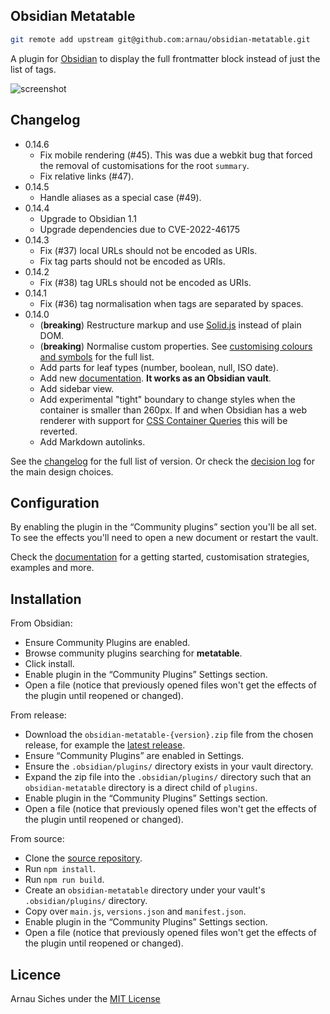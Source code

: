 ## Obsidian Metatable

```bash
git remote add upstream git@github.com:arnau/obsidian-metatable.git
```

A plugin for [Obsidian] to display the full frontmatter block instead of just the list of tags.

![screenshot](screenshot.png)

## Changelog

- 0.14.6
  - Fix mobile rendering (#45). This was due a webkit bug that forced the removal of customisations for the root `summary`.
  - Fix relative links (#47).
- 0.14.5
  - Handle aliases as a special case (#49).
- 0.14.4
  - Upgrade to Obsidian 1.1
  - Upgrade dependencies due to CVE-2022-46175
- 0.14.3
  - Fix (#37) local URLs should not be encoded as URIs.
  - Fix tag parts should not be encoded as URIs.
- 0.14.2
  - Fix (#38) tag URLs should not be encoded as URIs.
- 0.14.1
  - Fix (#36) tag normalisation when tags are separated by spaces.
- 0.14.0
  - (**breaking**) Restructure markup and use [Solid.js](https://www.solidjs.com/) instead of plain DOM.
  - (**breaking**) Normalise custom properties. See [customising colours and symbols](https://github.com/arnau/obsidian-metatable/blob/main/docs/sections/customising_colours_and_symbols.md) for the full list.
  - Add parts for leaf types (number, boolean, null, ISO date).
  - Add new [documentation](./docs). **It works as an Obsidian vault**.
  - Add sidebar view.
  - Add experimental "tight" boundary to change styles when the container is smaller than 260px. If and when Obsidian has a web renderer with support for [CSS Container Queries](https://developer.mozilla.org/en-US/docs/Web/CSS/CSS_Container_Queries) this will be reverted.
  - Add Markdown autolinks.



See the [changelog](./CHANGELOG.md) for the full list of version. Or check the
[decision log](./docs/decision_log/) for the main design choices.


## Configuration

By enabling the plugin in the “Community plugins” section you'll be all set.
To see the effects you'll need to open a new document or restart the vault.

Check the [documentation](./docs/index.md) for a getting started, customisation
strategies, examples and more.


## Installation

From Obsidian:

- Ensure Community Plugins are enabled.
- Browse community plugins searching for **metatable**.
- Click install.
- Enable plugin in the “Community Plugins” Settings section.
- Open a file (notice that previously opened files won't get the effects of the plugin until reopened or changed).

From release:

- Download the `obsidian-metatable-{version}.zip` file from the chosen release, for example the [latest release].
- Ensure “Community Plugins” are enabled in Settings.
- Ensure the `.obsidian/plugins/` directory exists in your vault directory.
- Expand the zip file into the `.obsidian/plugins/` directory such that an `obsidian-metatable` directory is a direct child of `plugins`.
- Enable plugin in the “Community Plugins” Settings section.
- Open a file (notice that previously opened files won't get the effects of the plugin until reopened or changed).

From source:

- Clone the [source repository].
- Run `npm install`.
- Run `npm run build`.
- Create an `obsidian-metatable` directory under your vault's `.obsidian/plugins/` directory.
- Copy over `main.js`, `versions.json` and `manifest.json`.
- Enable plugin in the “Community Plugins” Settings section.
- Open a file (notice that previously opened files won't get the effects of the plugin until reopened or changed).


## Licence

Arnau Siches under the [MIT License](./LICENCE)


[Obsidian]: https://www.obsidian.md/
[latest release]: https://github.com/arnau/obsidian-metatable/releases/latest
[source repository]: https://github.com/arnau/obsidian-metatable
